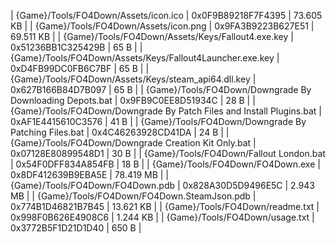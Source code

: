 ﻿| {Game}/Tools/FO4Down/Assets/icon.ico                                  | 0x0F9B89218F7F4395 | 73.605 KB | 
| {Game}/Tools/FO4Down/Assets/icon.png                                  | 0x9FA3B9223B627E51 | 69.511 KB | 
| {Game}/Tools/FO4Down/Assets/Keys/Fallout4.exe.key                     | 0x51236BB1C325429B | 65 B      | 
| {Game}/Tools/FO4Down/Assets/Keys/Fallout4Launcher.exe.key             | 0xD4FB99DC0FB6C7BF | 65 B      | 
| {Game}/Tools/FO4Down/Assets/Keys/steam_api64.dll.key                  | 0x627B166B84D7B097 | 65 B      | 
| {Game}/Tools/FO4Down/Downgrade By Downloading Depots.bat              | 0x9FB9C0EE8D51934C | 28 B      | 
| {Game}/Tools/FO4Down/Downgrade By Patch Files and Install Plugins.bat | 0xAF1E4415610C3576 | 41 B      | 
| {Game}/Tools/FO4Down/Downgrade By Patching Files.bat                  | 0x4C46263928CD41DA | 24 B      | 
| {Game}/Tools/FO4Down/Downgrade Creation Kit Only.bat                  | 0x07128E80899548D1 | 30 B      | 
| {Game}/Tools/FO4Down/Fallout London.bat                               | 0x54F0DFF834A854FB | 18 B      | 
| {Game}/Tools/FO4Down/FO4Down.exe                                      | 0x8DF412639B9EBA5E | 78.419 MB | 
| {Game}/Tools/FO4Down/FO4Down.pdb                                      | 0x828A30D5D9496E5C | 2.943 MB  | 
| {Game}/Tools/FO4Down/FO4Down.SteamJson.pdb                            | 0x774B1D46821B7B45 | 13.621 KB | 
| {Game}/Tools/FO4Down/readme.txt                                       | 0x998F0B626E4908C6 | 1.244 KB  | 
| {Game}/Tools/FO4Down/usage.txt                                        | 0x3772B5F1D21D1D40 | 650 B     | 
